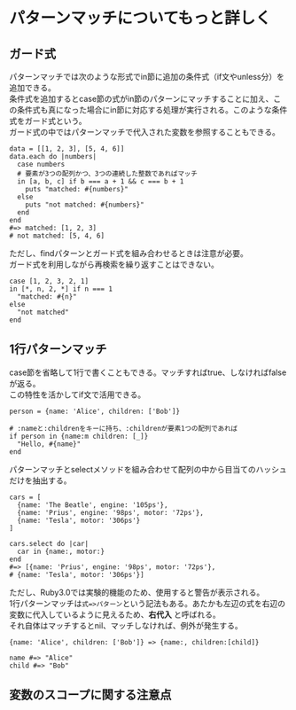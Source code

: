 # パターンマッチについてもっと詳しく
## ガード式
パターンマッチでは次のような形式でin節に追加の条件式（if文やunless分）を追加できる。  
条件式を追加するとcase節の式がin節のパターンにマッチすることに加え、この条件式も真になった場合にin節に対応する処理が実行される。このような条件式をガード式という。  
ガード式の中ではパターンマッチで代入された変数を参照することもできる。  

```
data = [[1, 2, 3], [5, 4, 6]]
data.each do |numbers|
  case numbers
  # 要素が3つの配列かつ、3つの連続した整数であればマッチ
  in [a, b, c] if b === a + 1 && c === b + 1
    puts "matched: #{numbers}"
  else
    puts "not matched: #{numbers}"
  end
end
#=> matched: [1, 2, 3]
# not matched: [5, 4, 6]
```

ただし、findパターンとガード式を組み合わせるときは注意が必要。  
ガード式を利用しながら再検索を繰り返すことはできない。  

```
case [1, 2, 3, 2, 1]
in [*, n, 2, *] if n === 1
  "matched: #{n}"
else
  "not matched"
end
```
## 1行パターンマッチ
case節を省略して1行で書くこともできる。マッチすればtrue、しなければfalseが返る。  
この特性を活かしてif文で活用できる。  

```
person = {name: 'Alice', children: ['Bob']}

# :nameと:childrenをキーに持ち、:childrenが要素1つの配列であれば
if person in {name:m children: [_]}
  "Hello, #{name}"
end
```

パターンマッチとselectメソッドを組み合わせて配列の中から目当てのハッシュだけを抽出する。  

```
cars = [
  {name: 'The Beatle', engine: '105ps'},
  {name: 'Prius', engine: '98ps', motor: '72ps'},
  {name: 'Tesla', motor: '306ps'}
]

cars.select do |car|
  car in {name:, motor:}
end
#=> [{name: 'Prius', engine: '98ps', motor: '72ps'},
# {name: 'Tesla', motor: '306ps'}]
```

ただし、Ruby3.0では実験的機能のため、使用すると警告が表示される。  
1行パターンマッチは`式=>パターン`という記法もある。あたかも左辺の式を右辺の変数に代入しているように見えるため、__右代入__ と呼ばれる。  
それ自体はマッチするとnil、マッチしなければ、例外が発生する。

```
{name: 'Alice', children: ['Bob']} => {name:, children:[child]}

name #=> "Alice"
child #=> "Bob"
```

## 変数のスコープに関する注意点
